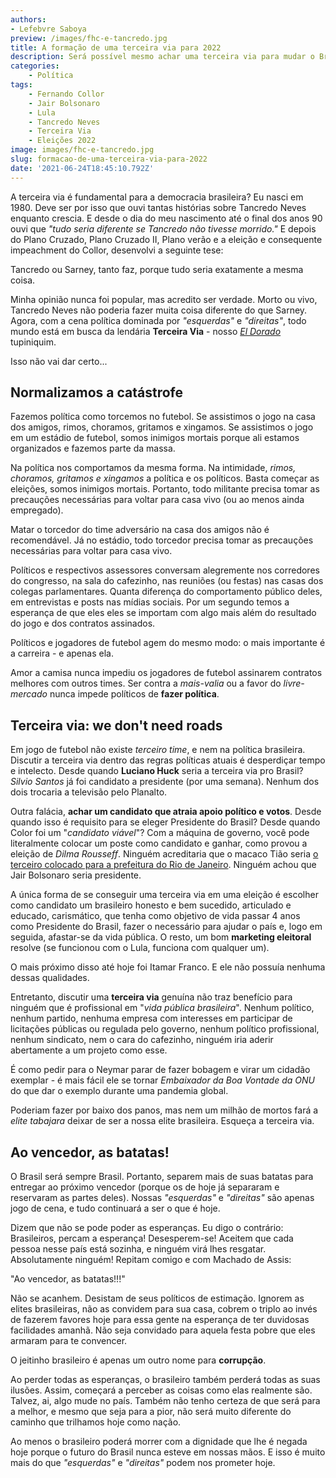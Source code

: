 ```yaml
---
authors:
- Lefebvre Saboya
preview: /images/fhc-e-tancredo.jpg
title: A formação de uma terceira via para 2022
description: Será possível mesmo achar uma terceira via para mudar o Brasil para a melhor?
categories:
    - Política
tags:
    - Fernando Collor
    - Jair Bolsonaro
    - Lula
    - Tancredo Neves
    - Terceira Via
    - Eleições 2022
image: images/fhc-e-tancredo.jpg
slug: formacao-de-uma-terceira-via-para-2022
date: '2021-06-24T18:45:10.792Z'
---
```


A terceira via é fundamental para a democracia brasileira? Eu nasci em 1980. Deve ser por isso que ouvi tantas histórias sobre Tancredo Neves enquanto crescia. E desde o dia do meu nascimento até o final dos anos 90 ouvi que *"tudo seria diferente se Tancredo não tivesse morrido."* E depois do Plano Cruzado, Plano Cruzado II, Plano verão e a eleição e consequente impeachment do Collor, desenvolvi a seguinte tese:

Tancredo ou Sarney, tanto faz, porque tudo seria exatamente a mesma coisa.

Minha opinião nunca foi popular, mas acredito ser verdade. Morto ou vivo, Tancredo Neves não poderia fazer muita coisa diferente do que Sarney. Agora, com a cena política dominada por *"esquerdas"* e *"direitas"*, todo mundo está em busca da lendária **Terceira Via** - nosso *[El Dorado](https://pt.wikipedia.org/wiki/Eldorado)* tupiniquim.

Isso não vai dar certo...

## Normalizamos a catástrofe

Fazemos política como torcemos no futebol. Se assistimos o jogo na casa dos amigos, rimos, choramos, gritamos e xingamos. Se assistimos o jogo em um estádio de futebol, somos inimigos mortais porque ali estamos organizados e fazemos parte da massa. 

Na política nos comportamos da mesma forma. Na intimidade, *rimos, choramos, gritamos e xingamos* a política e os políticos. Basta começar as eleições, somos inimigos mortais. Portanto, todo militante precisa tomar as precauções necessárias para voltar para casa vivo (ou ao menos ainda empregado).

Matar o torcedor do time adversário na casa dos amigos não é recomendável. Já no estádio, todo torcedor precisa tomar as precauções necessárias para voltar para casa vivo.

Políticos e respectivos assessores conversam alegremente nos corredores do congresso, na sala do cafezinho, nas reuniões (ou festas) nas casas dos colegas parlamentares. Quanta diferença do comportamento público deles, em entrevistas e posts nas mídias sociais. Por um segundo temos a esperança de que eles eles se importam com algo mais além do resultado do jogo e dos contratos assinados. 

Políticos e jogadores de futebol agem do mesmo modo: o mais importante é a carreira - e apenas ela.

Amor a camisa nunca impediu os jogadores de futebol assinarem contratos melhores com outros times. Ser contra a *mais-valia* ou a favor do *livre-mercado* nunca impede políticos de **fazer política**. 

## Terceira via: we don't need roads

Em jogo de futebol não existe *terceiro time*, e nem na política brasileira. Discutir a terceira via dentro das regras políticas atuais é desperdiçar tempo e intelecto. Desde quando **Luciano Huck** seria a terceira via pro Brasil? *Silvio Santos* já foi candidato a presidente (por uma semana). Nenhum dos dois trocaria a televisão pelo Planalto. 

Outra falácia, **achar um candidato que atraia apoio político e votos**. Desde quando isso é requisito para se eleger Presidente do Brasil? Desde quando Color foi um "*candidato viável*"? Com a máquina de governo, você pode literalmente colocar um poste como candidato e ganhar, como provou a eleição de *Dilma Rousseff*. Ninguém acreditaria que o macaco Tião seria [o terceiro colocado para a prefeitura do Rio de Janeiro](https://www.youtube.com/watch?v=88wxPsAkSrw). Ninguém achou que Jair Bolsonaro seria presidente.

A única forma de se conseguir uma terceira via em uma eleição é escolher como candidato um brasileiro honesto e bem sucedido, articulado e educado, carismático, que tenha como objetivo de vida passar 4 anos como Presidente do Brasil, fazer o necessário para ajudar o país e, logo em seguida, afastar-se da vida pública. O resto, um bom **marketing eleitoral** resolve (se funcionou com o Lula, funciona com qualquer um).

O mais próximo disso até hoje foi Itamar Franco. E ele não possuía nenhuma dessas qualidades.

Entretanto, discutir uma **terceira via** genuína não traz benefício para ninguém que é profissional em "*vida pública brasileira*". Nenhum político, nenhum partido, nenhuma empresa com interesses em participar de licitações públicas ou regulada pelo governo, nenhum político profissional, nenhum sindicato, nem o cara do cafezinho, ninguém iria aderir abertamente a um projeto como esse. 

É como pedir para o Neymar parar de fazer bobagem e virar um cidadão exemplar - é mais fácil ele se tornar *Embaixador da Boa Vontade da ONU* do que dar o exemplo durante uma pandemia global.

Poderiam fazer por baixo dos panos, mas nem um milhão de mortos fará a *elite tabajara* deixar de ser a nossa elite brasileira. Esqueça a terceira via.

## Ao vencedor, as batatas!

O Brasil será sempre Brasil. Portanto, separem mais de suas batatas para entregar ao próximo vencedor (porque os de hoje já separaram e reservaram as partes deles). Nossas *"esquerdas"* e *"direitas"* são apenas jogo de cena, e tudo continuará a ser o que é hoje. 

Dizem que não se pode poder as esperanças. Eu digo o contrário: Brasileiros, percam a esperança! Desesperem-se! Aceitem que cada pessoa nesse país está sozinha, e ninguém virá lhes resgatar. Absolutamente ninguém! Repitam comigo e com Machado de Assis:

"Ao vencedor, as batatas!!!"

Não se acanhem. Desistam de seus políticos de estimação. Ignorem as elites brasileiras, não as convidem para sua casa, cobrem o triplo ao invés de fazerem favores hoje para essa gente na esperança de ter duvidosas facilidades amanhã. Não seja convidado para aquela festa pobre que eles armaram para te convencer.

O jeitinho brasileiro é apenas um outro nome para **corrupção**.

Ao perder todas as esperanças, o brasileiro também perderá todas as suas ilusões. Assim, começará a perceber as coisas como elas realmente são. Talvez, ai, algo mude no país. Também não tenho certeza de que será para a melhor, e mesmo que seja para a pior, não será muito diferente do caminho que trilhamos hoje como nação.

Ao menos o brasileiro poderá morrer com a dignidade que lhe é negada hoje porque o futuro do Brasil nunca esteve em nossas mãos. E isso é muito mais do que *"esquerdas"* e *"direitas"* podem nos prometer hoje.
